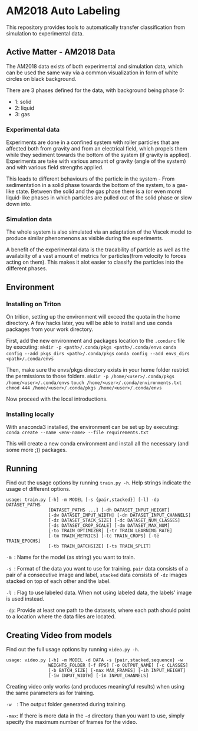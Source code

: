 # AM2018 Auto Labeling

This repository provides tools to automatically transfer classification from
simulation to experimental data.

## Active Matter - AM2018 Data

The AM2018 data exists of both experimental and simulation data, which can 
be used the same way via a common visualization in form of white circles on
black background.

There are 3 phases defined for the data, with background being phase 0:
- 1: solid
- 2: liquid
- 3: gas

### Experimental data

Experiments are done in a confined system with roller particles that are affected
both from gravity and from an electrical field, which propels them while they sediment 
towards the bottom of the system (if gravity is applied).
Experiments are take with various amount of gravity (angle of the system) and with 
various field strengths applied. 

This leads to different behaviours of the particle in the system - From sedimentation in a
solid phase towards the bottom of the system, to a gas-like state. Between the solid and 
the gas phase there is a (or even more) liquid-like phases in which particles are pulled
out of the solid phase or slow down into.

### Simulation data

The whole system is also simulated via an adaptation of the Viscek model to produce 
similar phenomenons as visible during the experiments. 

A benefit of the experimental data is the tracability of particle as well as the 
availabilty of a vast amount of metrics for particles(from velocity to forces acting 
on them). This makes it alot easier to classify the particles into the different phases.

## Environment

### Installing on Triton

On trition, setting up the environment will exceed the quota in the home directory. 
A few hacks later, you will be able to install and use conda packages from your work 
directory.

First, add the new environment and packages location to the `.condarc` file by executing:
`mkdir -p <path>/.conda/pkgs <path>/.conda/envs` 
`conda config --add pkgs_dirs <path>/.conda/pkgs`
`conda config --add envs_dirs <path>/.conda/envs`

Then, make sure the envs/pkgs directory exists in your home folder restrict the permissions
to those folders.
`mkdir -p /home/<user>/.conda/pkgs /home/<user>/.conda/envs`
`touch /home/<user>/.conda/environments.txt`
`chmod 444 /home/<user>/.conda/pkgs /home/<user>/.conda/envs`

Now proceed with the local introductions.

### Installing locally

With anaconda3 installed, the environment can be set up by executing:
`conda create --name <env-name> --file requirements.txt`

This will create a new conda environment and install all the necessary (and some more ;))
packages.

## Running 

Find out the usage options by running `train.py -h`. Help strings indicate the usage
of different options.

```
usage: train.py [-h] -m MODEL [-s {pair,stacked}] [-l] -dp DATASET_PATHS
                [DATASET_PATHS ...] [-dh DATASET_INPUT_HEIGHT]
                [-dw DATASET_INPUT_WIDTH] [-dn DATASET_INPUT_CHANNELS]
                [-dz DATASET_STACK_SIZE] [-dc DATASET_NUM_CLASSES]
                [-ds DATASET_CROP_SCALE] [-dm DATASET_MAX_NUM]
                [-to TRAIN_OPTIMIZER] [-tr TRAIN_LEARNING_RATE]
                [-tm TRAIN_METRICS] [-tc TRAIN_CROPS] [-te TRAIN_EPOCHS]
                [-tb TRAIN_BATCHSIZE] [-ts TRAIN_SPLIT]
```

`-m `: Name for the model (as string) you want to train. 

`-s `: Format of the data you want to use for training. `pair` data consists of
a pair of a consecutive image and label, `stacked` data consists of `-dz` images stacked on
top of each other and the label.

`-l `: Flag to use labeled data. When not using labeled data, the labels' image is used
instead.

`-dp`: Provide at least one path to the datasets, where each path should point
to a location where the data files are located.


## Creating Video from models

Find out the full usage options by running `video.py -h`.

```
usage: video.py [-h] -m MODEL -d DATA -s {pair,stacked,sequence} -w
                WEIGHTS_FOLDER [-f FPS] [-o OUTPUT_NAME] [-c CLASSES]
                [-b BATCH_SIZE] [-max MAX_FRAMES] [-ih INPUT_HEIGHT]
                [-iw INPUT_WIDTH] [-in INPUT_CHANNELS]
```

Creating video only works (and produces meaningful results) when using
the same parameters as for training. 

`-w  `: The output folder generated during training.

`-max`: If there is more data in the `-d` directory than you want to use, simply 
specify the maximum number of frames for the video.
